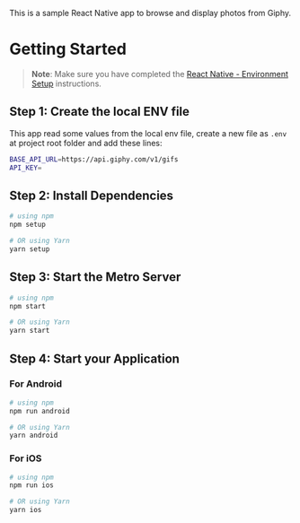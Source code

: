 This is a sample React Native app to browse and display photos from Giphy.

# Getting Started

>**Note**: Make sure you have completed the [React Native - Environment Setup](https://reactnative.dev/docs/environment-setup) instructions.

## Step 1: Create the local ENV file
This app read some values from the local env file, create a new file as `.env` at project root folder and add these lines:
```bash
BASE_API_URL=https://api.giphy.com/v1/gifs
API_KEY=
```

## Step 2: Install Dependencies

```bash
# using npm
npm setup

# OR using Yarn
yarn setup
```

## Step 3: Start the Metro Server

```bash
# using npm
npm start

# OR using Yarn
yarn start
```

## Step 4: Start your Application

### For Android

```bash
# using npm
npm run android

# OR using Yarn
yarn android
```

### For iOS

```bash
# using npm
npm run ios

# OR using Yarn
yarn ios
```

